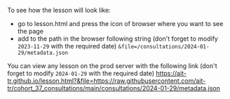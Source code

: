 To see how the lesson will look like:
- go to lesson.html and press the icon of browser where you want to see the page
- add to the path in the browser following string (don't forget to modify `2023-11-29` with the required date)
  `&file=/consultations/2024-01-29/metadata.json`

You can view any lesson on the prod server with the following link
(don't forget to modify `2024-01-29` with the required date)
https://ait-tr.github.io/lesson.html?&file=https://raw.githubusercontent.com/ait-tr/cohort_37_consultations/main/consultations/2024-01-29/metadata.json